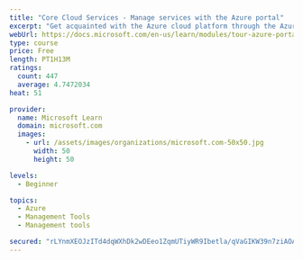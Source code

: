 ```yaml
---
title: "Core Cloud Services - Manage services with the Azure portal"
excerpt: "Get acquainted with the Azure cloud platform through the Azure portal, where you create and manage all of your Azure resources."
webUrl: https://docs.microsoft.com/en-us/learn/modules/tour-azure-portal/
type: course
price: Free
length: PT1H13M
ratings:
  count: 447
  average: 4.7472034
heat: 51

provider:
  name: Microsoft Learn
  domain: microsoft.com
  images:
    - url: /assets/images/organizations/microsoft.com-50x50.jpg
      width: 50
      height: 50

levels:
  - Beginner

topics:
  - Azure
  - Management Tools
  - Management tools

secured: "rLYnmXEOJzITd4dqWXhDk2wDEeo1ZqmUTiyWR9Ibetla/qVaGIKW39n7ziAOAAfgQ5niSIiW5mB0YYjuFTIGknOlQPPovkjChJnH5eXj61ZIfRnVmf7mBQqOZkqpvy22vwOIaArlG0FLCsTPgGBxB+uPay+dHfBvB0mNMjMRl4vsgYOa915B+0Z1uuntB7zqlzH1qVnJhJzOHhGAjzsT6SM9GZYUfsAzUtI3JgQlQdsJQx1cyyttWdAZFehlBYbHIR94/AJYiIpqb2Q8Q0AsEU1XyeVyIdMiSNDGh9iYRhqpVrld8QRk0h8L24wyX9TjtpuLR0VQrvNgBQE1sGu6/ZHF2RO50Du7kUy/enWx9p2ye0poQQHfxnqugIdDvdHytl4MO58PXPoHOdYy9QzucewgYjC4PtTXVSYHDqpUdXU=;BEs5Aq7D6pablX2uy/JpGA=="
---
```


